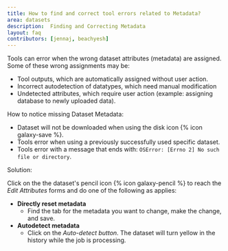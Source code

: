 ```yaml
---
title: How to find and correct tool errors related to Metadata?
area: datasets   
description:  Finding and Correcting Metadata
layout: faq    
contributors: [jennaj, beachyesh]
---
```


Tools can error when the wrong dataset attributes (metadata) are assigned. Some of these wrong assignments may be: 
 - Tool outputs, which are automatically assigned without user action.
 - Incorrect autodetection of datatypes, which need manual modification
 - Undetected attributes, which require user action (example: assigning database to newly uploaded data).

How to notice missing Dataset Metadata:
- Dataset will not be downloaded when using the disk icon {% icon galaxy-save %}. 
- Tools error when using a previously successfully used specific dataset.
- Tools error with a message that ends with: ``OSError: [Errno 2] No such file or directory``.

Solution:  

Click on the the dataset's pencil icon {% icon galaxy-pencil %} to reach the _Edit Attributes_ forms and do one of the following as applies:
- **Directly reset metadata** 
  - Find the tab for the metadata you want to change, make the change, and save.
- **Autodetect metadata**
  - Click on the _Auto-detect button_. The dataset will turn yellow in the history while the job is processing.





